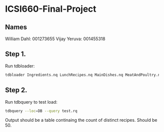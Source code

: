 # ICSI660-Final-Project

## Names
William Dahl: 001273655
Vijay Yeruva: 001455318

## Step 1.
Run tdbloader:
```bash
tdbloader Ingredients.nq LunchRecipes.nq MainDishes.nq MeatAndPoultry.nq
```

## Step 2.
Run tdbquery to test load:
```bash
tdbquery --loc=DB --query test.rq
```
Output should be a table continaing the count of distinct recipes. Should be 50.
